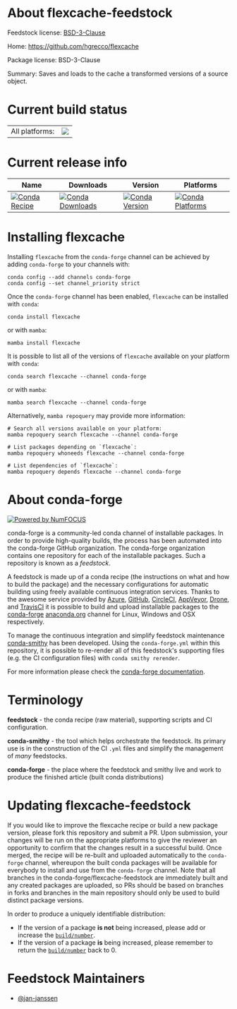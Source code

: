 About flexcache-feedstock
=========================

Feedstock license: [BSD-3-Clause](https://github.com/conda-forge/flexcache-feedstock/blob/main/LICENSE.txt)

Home: https://github.com/hgrecco/flexcache

Package license: BSD-3-Clause

Summary: Saves and loads to the cache a transformed versions of a source object.

Current build status
====================


<table><tr><td>All platforms:</td>
    <td>
      <a href="https://dev.azure.com/conda-forge/feedstock-builds/_build/latest?definitionId=22570&branchName=main">
        <img src="https://dev.azure.com/conda-forge/feedstock-builds/_apis/build/status/flexcache-feedstock?branchName=main">
      </a>
    </td>
  </tr>
</table>

Current release info
====================

| Name | Downloads | Version | Platforms |
| --- | --- | --- | --- |
| [![Conda Recipe](https://img.shields.io/badge/recipe-flexcache-green.svg)](https://anaconda.org/conda-forge/flexcache) | [![Conda Downloads](https://img.shields.io/conda/dn/conda-forge/flexcache.svg)](https://anaconda.org/conda-forge/flexcache) | [![Conda Version](https://img.shields.io/conda/vn/conda-forge/flexcache.svg)](https://anaconda.org/conda-forge/flexcache) | [![Conda Platforms](https://img.shields.io/conda/pn/conda-forge/flexcache.svg)](https://anaconda.org/conda-forge/flexcache) |

Installing flexcache
====================

Installing `flexcache` from the `conda-forge` channel can be achieved by adding `conda-forge` to your channels with:

```
conda config --add channels conda-forge
conda config --set channel_priority strict
```

Once the `conda-forge` channel has been enabled, `flexcache` can be installed with `conda`:

```
conda install flexcache
```

or with `mamba`:

```
mamba install flexcache
```

It is possible to list all of the versions of `flexcache` available on your platform with `conda`:

```
conda search flexcache --channel conda-forge
```

or with `mamba`:

```
mamba search flexcache --channel conda-forge
```

Alternatively, `mamba repoquery` may provide more information:

```
# Search all versions available on your platform:
mamba repoquery search flexcache --channel conda-forge

# List packages depending on `flexcache`:
mamba repoquery whoneeds flexcache --channel conda-forge

# List dependencies of `flexcache`:
mamba repoquery depends flexcache --channel conda-forge
```


About conda-forge
=================

[![Powered by
NumFOCUS](https://img.shields.io/badge/powered%20by-NumFOCUS-orange.svg?style=flat&colorA=E1523D&colorB=007D8A)](https://numfocus.org)

conda-forge is a community-led conda channel of installable packages.
In order to provide high-quality builds, the process has been automated into the
conda-forge GitHub organization. The conda-forge organization contains one repository
for each of the installable packages. Such a repository is known as a *feedstock*.

A feedstock is made up of a conda recipe (the instructions on what and how to build
the package) and the necessary configurations for automatic building using freely
available continuous integration services. Thanks to the awesome service provided by
[Azure](https://azure.microsoft.com/en-us/services/devops/), [GitHub](https://github.com/),
[CircleCI](https://circleci.com/), [AppVeyor](https://www.appveyor.com/),
[Drone](https://cloud.drone.io/welcome), and [TravisCI](https://travis-ci.com/)
it is possible to build and upload installable packages to the
[conda-forge](https://anaconda.org/conda-forge) [anaconda.org](https://anaconda.org/)
channel for Linux, Windows and OSX respectively.

To manage the continuous integration and simplify feedstock maintenance
[conda-smithy](https://github.com/conda-forge/conda-smithy) has been developed.
Using the ``conda-forge.yml`` within this repository, it is possible to re-render all of
this feedstock's supporting files (e.g. the CI configuration files) with ``conda smithy rerender``.

For more information please check the [conda-forge documentation](https://conda-forge.org/docs/).

Terminology
===========

**feedstock** - the conda recipe (raw material), supporting scripts and CI configuration.

**conda-smithy** - the tool which helps orchestrate the feedstock.
                   Its primary use is in the construction of the CI ``.yml`` files
                   and simplify the management of *many* feedstocks.

**conda-forge** - the place where the feedstock and smithy live and work to
                  produce the finished article (built conda distributions)


Updating flexcache-feedstock
============================

If you would like to improve the flexcache recipe or build a new
package version, please fork this repository and submit a PR. Upon submission,
your changes will be run on the appropriate platforms to give the reviewer an
opportunity to confirm that the changes result in a successful build. Once
merged, the recipe will be re-built and uploaded automatically to the
`conda-forge` channel, whereupon the built conda packages will be available for
everybody to install and use from the `conda-forge` channel.
Note that all branches in the conda-forge/flexcache-feedstock are
immediately built and any created packages are uploaded, so PRs should be based
on branches in forks and branches in the main repository should only be used to
build distinct package versions.

In order to produce a uniquely identifiable distribution:
 * If the version of a package **is not** being increased, please add or increase
   the [``build/number``](https://docs.conda.io/projects/conda-build/en/latest/resources/define-metadata.html#build-number-and-string).
 * If the version of a package **is** being increased, please remember to return
   the [``build/number``](https://docs.conda.io/projects/conda-build/en/latest/resources/define-metadata.html#build-number-and-string)
   back to 0.

Feedstock Maintainers
=====================

* [@jan-janssen](https://github.com/jan-janssen/)

